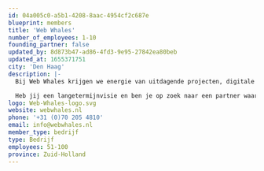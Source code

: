 ```yaml
---
id: 04a005c0-a5b1-4208-8aac-4954cf2c687e
blueprint: members
title: 'Web Whales'
number_of_employees: 1-10
founding_partner: false
updated_by: 8d873b47-ad86-4fd3-9e95-27842ea80beb
updated_at: 1655371751
city: 'Den Haag'
description: |-
  Bij Web Whales krijgen we energie van uitdagende projecten, digitale puzzels en nieuwe technologieën. Met een team van specialisten, zowel technisch als creatief, bouwen we dagelijks aan de weboplossingen van morgen.

  Heb jij een langetermijnvisie en ben je op zoek naar een partner waarop je kunt bouwen voor de technische en visuele realisatie ervan? Wij maken webapplicaties als platformen, SaaS-oplossingen, interne- en externe systemen en koppelingen die de ambities van onze partners waarmaken!
logo: Web-Whales-logo.svg
website: webwhales.nl
phone: '+31 (0)70 205 4810'
email: info@webwhales.nl
member_type: bedrijf
type: Bedrijf
employees: 51-100
province: Zuid-Holland
---
```

